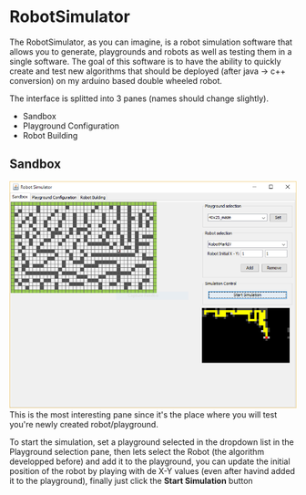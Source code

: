 # RobotSimulator

The RobotSimulator, as you can imagine, is a robot simulation software that allows
 you to generate, playgrounds and robots as well as testing them in a single software. 
The goal of this software is to have the ability to quickly create and test new 
algorithms that should be deployed (after java -> c++ conversion) on my arduino
based double wheeled robot.

The interface is splitted into 3 panes (names should change slightly).

* Sandbox
* Playground Configuration
* Robot Building

## Sandbox

![alt](https://raw.githubusercontent.com/sergio-alves/RobotSimulator/master/res/exec.png)
This is the most interesting pane since it's the place where you will test you're
newly created robot/playground. 

To start the simulation, set a playground selected in the dropdown list in the 
Playground selection pane, then lets select the Robot (the algorithm developped 
before) and add it to the playground, you can update the initial position of the
robot by playing with de X-Y values (even after havind added it to the playground),
finally just click the **Start Simulation** button

